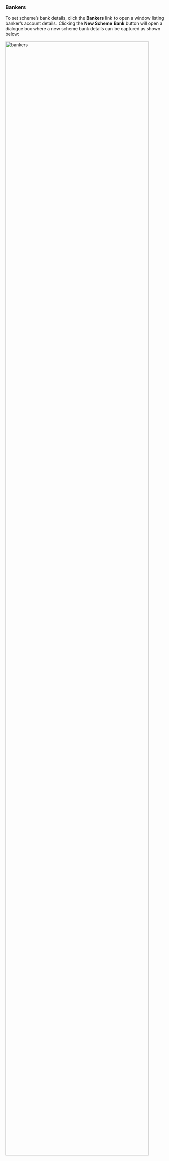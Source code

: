 ### Bankers

To set scheme’s bank details, click the **Bankers** link to open a window listing banker’s account details. Clicking the **New Scheme Bank** button will open a dialogue box where a new scheme bank details can be captured as shown
below:

<img  alt="bankers" width="95%" height="auto"  class="center"  src="../.vuepress/public/img/media2/schemeM58.png">
